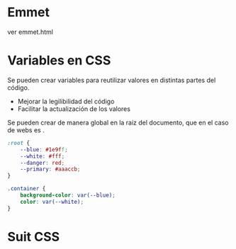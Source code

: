 
# Emmet 
ver emmet.html




# Variables en CSS
Se pueden crear variables para reutilizar valores en distintas partes del código. 

- Mejorar la legilibilidad del código
- Facilitar la actualización de los valores

Se pueden crear de manera global en la raíz del documento, que en el caso de webs es <html>.



```css
:root {
    --blue: #1e9ff;
    --white: #fff;
    --danger: red;
    --primary: #aaaccb;
}

.container {
    background-color: var(--blue); 
    color: var(--white); 
}

```


# Suit CSS